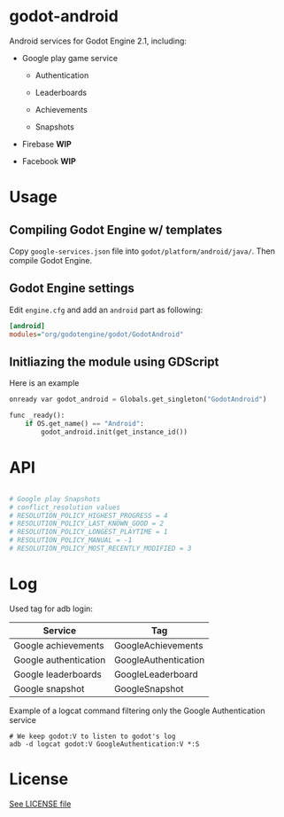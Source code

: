 # godot-android

Android services for Godot Engine 2.1, including:

* Google play game service

   * Authentication

   * Leaderboards

   * Achievements

   * Snapshots

* Firebase **WIP**

* Facebook **WIP**


# Usage

## Compiling Godot Engine w/ templates

Copy `google-services.json` file into `godot/platform/android/java/`. Then compile Godot Engine.

## Godot Engine settings

Edit `engine.cfg` and add an `android` part as following:

```ini
[android]
modules="org/godotengine/godot/GodotAndroid"
```

## Initliazing the module using GDScript

Here is an example

```python
onready var godot_android = Globals.get_singleton("GodotAndroid")

func _ready():
	if OS.get_name() == "Android":
		godot_android.init(get_instance_id())

```

# API
```python

# Google play Snapshots
# conflict_resolution values
# RESOLUTION_POLICY_HIGHEST_PROGRESS = 4
# RESOLUTION_POLICY_LAST_KNOWN_GOOD = 2
# RESOLUTION_POLICY_LONGEST_PLAYTIME = 1
# RESOLUTION_POLICY_MANUAL = -1
# RESOLUTION_POLICY_MOST_RECENTLY_MODIFIED = 3
```

# Log

Used tag for adb login:

|Service|Tag|
|---|---|
|Google achievements|GoogleAchievements|
|Google authentication|GoogleAuthentication|
|Google leaderboards|GoogleLeaderboard|
|Google snapshot|GoogleSnapshot|

Example of a logcat command filtering only the Google Authentication service

```shell
# We keep godot:V to listen to godot's log
adb -d logcat godot:V GoogleAuthentication:V *:S
```

# License

[See LICENSE file](./LICENSE)